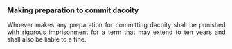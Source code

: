 ### Making preparation to commit dacoity
<div style="text-align: justify">

Whoever makes any preparation for committing dacoity shall be punished with rigorous imprisonment for a term that may extend to ten years and shall also be liable to a fine.

</div>
